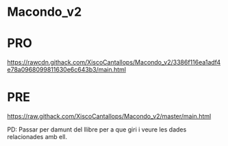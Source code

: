 # Macondo_v2

# PRO
https://rawcdn.githack.com/XiscoCantallops/Macondo_v2/3386f116ea1adf4e78a0968099811630e6c643b3/main.html

# PRE
https://raw.githack.com/XiscoCantallops/Macondo_v2/master/main.html


PD: Passar per damunt del llibre per a que giri i veure les dades relacionades amb ell.
